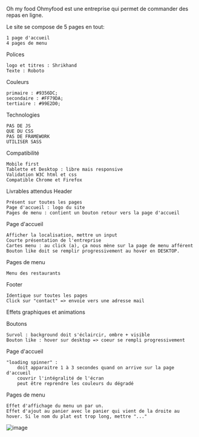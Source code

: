 Oh my food
Ohmyfood est une entreprise qui permet de commander des repas en ligne.

Le site se compose de 5 pages en tout:

    1 page d'accueil
    4 pages de menu

Polices

    logo et titres : Shrikhand
    Texte : Roboto

Couleurs

    primaire : #9356DC;
    secondaire : #FF79DA;
    tertiaire : #99E2D0;

Technologies

    PAS DE JS
    QUE DU CSS
    PAS DE FRAMEWORK
    UTILISER SASS

Compatibilité

    Mobile first
    Tablette et Desktop : libre mais responsive
    Validation W3C html et css
    Compatible Chrome et Firefox

Livrables attendus
Header

    Présent sur toutes les pages
    Page d'accueil : logo du site
    Pages de menu : contient un bouton retour vers la page d'accueil

Page d'accueil

    Afficher la localisation, mettre un input
    Courte présentation de l'entreprise
    Cartes menu : au click (a), ça nous mène sur la page de menu afférent
    Bouton like doit se remplir progressivement au hover en DESKTOP.

Pages de menu

    Menu des restaurants

Footer

    Identique sur toutes les pages
    Click sur "contact" => envoie vers une adresse mail
    
Effets graphiques et animations

Boutons

    Survol : background doit s'éclaircir, ombre + visible
    Bouton like : hover sur desktop => coeur se rempli progressivement

Page d'accueil

    "loading spinner" :
        doit apparaitre 1 à 3 secondes quand on arrive sur la page d'accueil
        couvrir l'intégralité de l'écran
        peut être reprendre les couleurs du dégradé

Pages de menu

    Effet d'affichage du menu un par un.
    Effet d'ajout au panier avec le panier qui vient de la droite au hover. Si le nom du plat est trop long, mettre "..."

![image](https://user-images.githubusercontent.com/86971799/191986697-bbf59703-2017-45a7-a5f6-628a91b27463.png)

